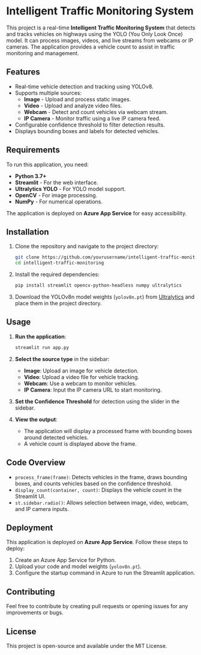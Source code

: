 

# Intelligent Traffic Monitoring System

This project is a real-time **Intelligent Traffic Monitoring System** that detects and tracks vehicles on highways using the YOLO (You Only Look Once) model. It can process images, videos, and live streams from webcams or IP cameras. The application provides a vehicle count to assist in traffic monitoring and management.

## Features

- Real-time vehicle detection and tracking using YOLOv8.
- Supports multiple sources:
  - **Image** - Upload and process static images.
  - **Video** - Upload and analyze video files.
  - **Webcam** - Detect and count vehicles via webcam stream.
  - **IP Camera** - Monitor traffic using a live IP camera feed.
- Configurable confidence threshold to filter detection results.
- Displays bounding boxes and labels for detected vehicles.

## Requirements

To run this application, you need:

- **Python 3.7+**
- **Streamlit** - For the web interface.
- **Ultralytics YOLO** - For YOLO model support.
- **OpenCV** - For image processing.
- **NumPy** - For numerical operations.
  
The application is deployed on **Azure App Service** for easy accessibility.

## Installation

1. Clone the repository and navigate to the project directory:

   ```bash
   git clone https://github.com/yourusername/intelligent-traffic-monitoring.git
   cd intelligent-traffic-monitoring
   ```

2. Install the required dependencies:

   ```bash
   pip install streamlit opencv-python-headless numpy ultralytics
   ```

3. Download the YOLOv8n model weights (`yolov8n.pt`) from [Ultralytics](https://github.com/ultralytics/yolov8) and place them in the project directory.

## Usage

1. **Run the application**:

   ```bash
   streamlit run app.py
   ```

2. **Select the source type** in the sidebar:
   - **Image**: Upload an image for vehicle detection.
   - **Video**: Upload a video file for vehicle tracking.
   - **Webcam**: Use a webcam to monitor vehicles.
   - **IP Camera**: Input the IP camera URL to start monitoring.

3. **Set the Confidence Threshold** for detection using the slider in the sidebar.

4. **View the output**:
   - The application will display a processed frame with bounding boxes around detected vehicles.
   - A vehicle count is displayed above the frame.

## Code Overview

- `process_frame(frame)`: Detects vehicles in the frame, draws bounding boxes, and counts vehicles based on the confidence threshold.
- `display_count(container, count)`: Displays the vehicle count in the Streamlit UI.
- `st.sidebar.radio()`: Allows selection between image, video, webcam, and IP camera inputs.
  
## Deployment

This application is deployed on **Azure App Service**. Follow these steps to deploy:

1. Create an Azure App Service for Python.
2. Upload your code and model weights (`yolov8n.pt`).
3. Configure the startup command in Azure to run the Streamlit application.

## Contributing

Feel free to contribute by creating pull requests or opening issues for any improvements or bugs.

## License

This project is open-source and available under the MIT License.


